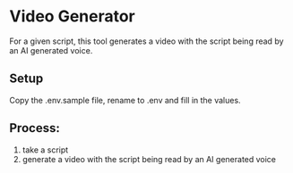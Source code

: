 # Video Generator
For a given script, this tool generates a video with the script being read by an AI generated voice.

## Setup
Copy the .env.sample file, rename to .env and fill in the values.

## Process:
1. take a script
2. generate a video with the script being read by an AI generated voice